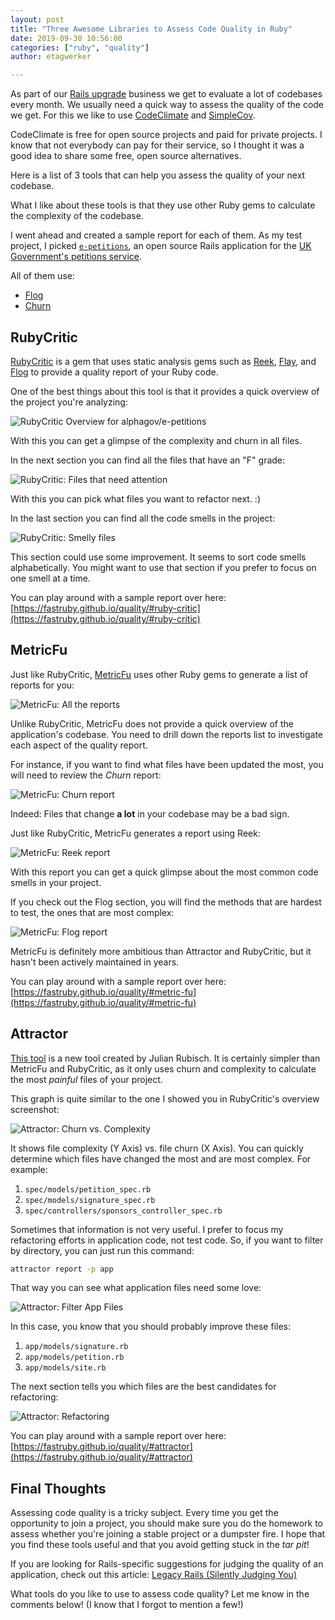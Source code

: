 ```yaml
---
layout: post
title: "Three Awesome Libraries to Assess Code Quality in Ruby"
date: 2019-09-30 10:56:00
categories: ["ruby", "quality"]
author: etagwerker

---
```


As part of our [Rails upgrade](https://fastruby.io) business we get to evaluate
a lot of codebases every month. We usually need a quick way to assess the quality
of the code we get. For this we like to use [CodeClimate](https://codeclimate.com)
and [SimpleCov](https://github.com/colszowka/simplecov).

CodeClimate is free for open source projects and paid for private projects. I
know that not everybody can pay for their service, so I thought it was a good
idea to share some free, open source alternatives.

Here is a list of 3 tools that can help you assess the quality of your next
codebase.

<!--more-->

What I like about these tools is that they use other Ruby gems to calculate the
complexity of the codebase.

I went ahead and created a sample report for each of them. As my test project, I
picked [`e-petitions`](https://github.com/alphagov/e-petitions/), an open source
Rails application for the [UK Government's petitions service](https://petition.parliament.uk).

All of them use:

- [Flog](https://github.com/seattlerb/flog)
- [Churn](https://github.com/danmayer/churn)

## RubyCritic

[RubyCritic](https://github.com/whitesmith/rubycritic) is a gem that uses
static analysis gems such as [Reek](https://github.com/troessner/reek),
[Flay](https://github.com/seattlerb/flay),
and [Flog](https://github.com/seattlerb/flog) to provide a quality report of
your Ruby code.

One of the best things about this tool is that it provides a quick overview of
the project you're analyzing:

<img src="/blog/assets/images/quality/ruby-critic-overview.png" alt="RubyCritic Overview for alphagov/e-petitions">

With this you can get a glimpse of the complexity and churn in all files.

In the next section you can find all the files that have an "F" grade:

<img src="/blog/assets/images/quality/ruby-critic-f-files.png" alt="RubyCritic: Files that need attention">

With this you can pick what files you want to refactor next. :)

In the last section you can find all the code smells in the project:

<img src="/blog/assets/images/quality/ruby-critic-smells.png" alt="RubyCritic: Smelly files">

This section could use some improvement. It seems to sort code smells alphabetically.
You might want to use that section if you prefer to focus on one smell at a time.

You can play around with a sample report over here:
[https://fastruby.github.io/quality/#ruby-critic](https://fastruby.github.io/quality/#ruby-critic)

## MetricFu

Just like RubyCritic, [MetricFu](https://github.com/metricfu/metric_fu) uses
other Ruby gems to generate a list of reports for you:

<img src="/blog/assets/images/quality/metric-fu-reports.png" alt="MetricFu: All the reports">

Unlike RubyCritic, MetricFu does not provide a quick overview of the application's
codebase. You need to drill down the reports list to investigate each aspect of
the quality report.

For instance, if you want to find what files have been updated the most, you will
need to review the _Churn_ report:

<img src="/blog/assets/images/quality/metric-fu-churn.png" alt="MetricFu: Churn report">

Indeed: Files that change **a lot** in your codebase may be a bad sign.

Just like RubyCritic, MetricFu generates a report using Reek:

<img src="/blog/assets/images/quality/metric-fu-reek.png" alt="MetricFu: Reek report">

With this report you can get a quick glimpse about the most common code smells
in your project.

If you check out the Flog section, you will find the methods that are hardest to
test, the ones that are most complex:

<img src="/blog/assets/images/quality/metric-fu-flog.png" alt="MetricFu: Flog report">

MetricFu is definitely more ambitious than Attractor and RubyCritic, but it hasn't
been actively maintained in years.

You can play around with a sample report over here:
[https://fastruby.github.io/quality/#metric-fu](https://fastruby.github.io/quality/#metric-fu)

## Attractor

[This tool](https://github.com/julianrubisch/attractor) is a new tool created
by Julian Rubisch. It is certainly simpler than MetricFu and RubyCritic, as it
only uses churn and complexity to calculate the most _painful_ files of your project.

This graph is quite similar to the one I showed you in RubyCritic's overview
screenshot:

<img src="/blog/assets/images/quality/attractor-churn-complexity.png" alt="Attractor: Churn vs. Complexity">

It shows file complexity (Y Axis) vs. file churn (X Axis). You can quickly
determine which files have changed the most and are most complex. For example:

1. `spec/models/petition_spec.rb`
2. `spec/models/signature_spec.rb`
3. `spec/controllers/sponsors_controller_spec.rb`

Sometimes that information is not very useful. I prefer to focus my refactoring
efforts in application code, not test code. So, if you want to filter by directory,
you can just run this command:

```bash
attractor report -p app
```

That way you can see what application files need some love:

<img src="/blog/assets/images/quality/attractor-filtered-report.png" alt="Attractor: Filter App Files">

In this case, you know that you should probably improve these files:

1. `app/models/signature.rb`
2. `app/models/petition.rb`
3. `app/models/site.rb`

The next section tells you which files are the best candidates for refactoring:

<img src="/blog/assets/images/quality/attractor-refactoring.png" alt="Attractor: Refactoring">

You can play around with a sample report over here:
[https://fastruby.github.io/quality/#attractor](https://fastruby.github.io/quality/#attractor)

## Final Thoughts

Assessing code quality is a tricky subject. Every time you get the opportunity
to join a project, you should make sure you do the homework to assess whether
you're joining a stable project or a dumpster fire. I hope that you find these
tools useful and that you avoid getting stuck in the _tar pit_!

If you are looking for Rails-specific suggestions for judging the quality of an
application, check out this article: [Legacy Rails (Silently Judging You)](https://www.fastruby.io/blog/upgrade-rails/legacy-rails-silently-judging-you.html)

What tools do you like to use to assess code quality? Let me know in the
comments below! (I know that I forgot to mention a few!)
